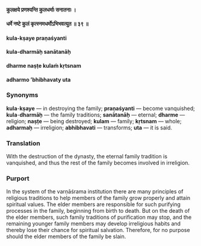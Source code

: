 #### कुलक्षये प्रणश्यन्ति कुलधर्माः सनातनाः ।
#### धर्मे नष्टे कुलं कृत्स्नमधर्मोऽभिभवत्युत ॥ ३९ ॥

#### kula-kṣaye praṇaśyanti
#### kula-dharmāḥ sanātanāḥ
#### dharme naṣṭe kulaṁ kṛtsnam
#### adharmo ’bhibhavaty uta

### Synonyms

**kula**-**kṣaye** — in destroying the family; **praṇaśyanti** — become vanquished; **kula**-**dharmāḥ** — the family traditions; **sanātanāḥ** — eternal; **dharme** — religion; **naṣṭe** — being destroyed; **kulam** — family; **kṛtsnam** — whole; **adharmaḥ** — irreligion; **abhibhavati** — transforms; **uta** — it is said.

### Translation

With the destruction of the dynasty, the eternal family tradition is vanquished, and thus the rest of the family becomes involved in irreligion.

### Purport

In the system of the varṇāśrama institution there are many principles of religious traditions to help members of the family grow properly and attain spiritual values. The elder members are responsible for such purifying processes in the family, beginning from birth to death. But on the death of the elder members, such family traditions of purification may stop, and the remaining younger family members may develop irreligious habits and thereby lose their chance for spiritual salvation. Therefore, for no purpose should the elder members of the family be slain.